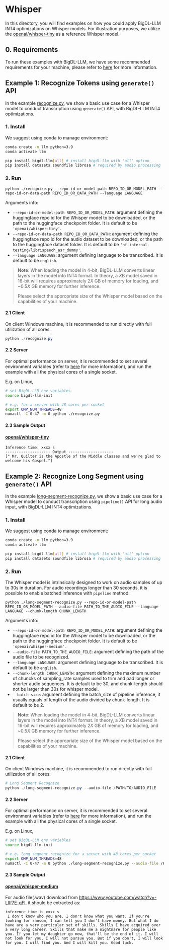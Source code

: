 # Whisper

In this directory, you will find examples on how you could apply BigDL-LLM INT4 optimizations on Whisper models. For illustration purposes, we utilize the [openai/whisper-tiny](https://huggingface.co/openai/whisper-tiny) as a reference Whisper model.

## 0. Requirements
To run these examples with BigDL-LLM, we have some recommended requirements for your machine, please refer to [here](../README.md#recommended-requirements) for more information.

## Example 1: Recognize Tokens using `generate()` API
In the example [recognize.py](./recognize.py), we show a basic use case for a Whisper model to conduct transcription using `generate()` API, with BigDL-LLM INT4 optimizations.
### 1. Install
We suggest using conda to manage environment:
```bash
conda create -n llm python=3.9
conda activate llm

pip install bigdl-llm[all] # install bigdl-llm with 'all' option
pip install datasets soundfile librosa # required by audio processing
```

### 2. Run
```
python ./recognize.py --repo-id-or-model-path REPO_ID_OR_MODEL_PATH --repo-id-or-data-path REPO_ID_OR_DATA_PATH --language LANGUAGE
```

Arguments info:
- `--repo-id-or-model-path REPO_ID_OR_MODEL_PATH`: argument defining the huggingface repo id for the Whisper model to be downloaded, or the path to the huggingface checkpoint folder. It is default to be `'openai/whisper-tiny'`.
- `--repo-id-or-data-path REPO_ID_OR_DATA_PATH`: argument defining the huggingface repo id for the audio dataset to be downloaded, or the path to the huggingface dataset folder. It is default to be `'hf-internal-testing/librispeech_asr_dummy'`.
- `--language LANGUAGE`: argument defining language to be transcribed. It is default to be `english`.

> **Note**: When loading the model in 4-bit, BigDL-LLM converts linear layers in the model into INT4 format. In theory, a *X*B model saved in 16-bit will requires approximately 2*X* GB of memory for loading, and ~0.5*X* GB memory for further inference.
>
> Please select the appropriate size of the Whisper model based on the capabilities of your machine.


#### 2.1 Client
On client Windows machine, it is recommended to run directly with full utilization of all cores:
```powershell
python ./recognize.py 
```

#### 2.2 Server
For optimal performance on server, it is recommended to set several environment variables (refer to [here](../README.md#best-known-configuration-on-linux) for more information), and run the example with all the physical cores of a single socket.

E.g. on Linux,
```bash
# set BigDL-LLM env variables
source bigdl-llm-init

# e.g. for a server with 48 cores per socket
export OMP_NUM_THREADS=48
numactl -C 0-47 -m 0 python ./recognize.py
```

#### 2.3 Sample Output
#### [openai/whisper-tiny](https://huggingface.co/openai/whisper-tiny)

```log
Inference time: xxxx s
-------------------- Output --------------------
[" Mr. Quilter is the Apostle of the Middle classes and we're glad to welcome his Gospel."]
```


## Example 2: Recognize Long Segment using `generate()` API
In the example [long-segment-recognize.py](./long-segment-recognize.py), we show a basic use case for a Whisper model to conduct transcription using `pipeline()` API for long audio input, with BigDL-LLM INT4 optimizations.
### 1. Install
We suggest using conda to manage environment:
```bash
conda create -n llm python=3.9
conda activate llm

pip install bigdl-llm[all] # install bigdl-llm with 'all' option
pip install datasets soundfile librosa # required by audio processing
```

### 2. Run
The Whisper model is intrinsically designed to work on audio samples of up to 30s in duration. For audio recordings longer than 30 seconds, it is possible to enable batched inference with `pipeline` method:
```
python ./long-segment-recognize.py --repo-id-or-model-path REPO_ID_OR_MODEL_PATH --audio-file PATH_TO_THE_AUDIO_FILE --language LANGUAGE --chunk-length CHUNK_LENGTH
```

Arguments info:
- `--repo-id-or-model-path REPO_ID_OR_MODEL_PATH`: argument defining the huggingface repo id for the Whisper model to be downloaded, or the path to the huggingface checkpoint folder. It is default to be `'openai/whisper-medium'`.
- `--audio-file PATH_TO_THE_AUDIO_FILE`: argument defining the path of the audio file to be recognized.
- `--language LANGUAGE`: argument defining language to be transcribed. It is default to be `english`.
- `--chunk-length CHUNK_LENGTH`: argument defining the maximum number of chuncks of sampling_rate samples used to trim and pad longer or shorter audio sequences. It is default to be 30, and chunk-length should not be larger than 30s for whisper model.
- `--batch-size`: argument defining the batch_size of pipeline inference, it usually equals of length of the audio divided by chunk-length. It is default to be 2.

> **Note**: When loading the model in 4-bit, BigDL-LLM converts linear layers in the model into INT4 format. In theory, a *X*B model saved in 16-bit will requires approximately 2*X* GB of memory for loading, and ~0.5*X* GB memory for further inference.
>
> Please select the appropriate size of the Whisper model based on the capabilities of your machine.

#### 2.1 Client
On client Windows machine, it is recommended to run directly with full utilization of all cores:
```powershell
# Long Segment Recognize
python ./long-segment-recognize.py --audio-file /PATH/TO/AUDIO_FILE
```

#### 2.2 Server
For optimal performance on server, it is recommended to set several environment variables (refer to [here](../README.md#best-known-configuration-on-linux) for more information), and run the example with all the physical cores of a single socket.

E.g. on Linux,
```bash
# set BigDL-LLM env variables
source bigdl-llm-init

# e.g. long segment recognize for a server with 48 cores per socket
export OMP_NUM_THREADS=48
numactl -C 0-47 -m 0 python ./long-segment-recognize.py --audio-file /PATH/TO/AUDIO_FILE
```

#### 2.3 Sample Output
#### [openai/whisper-medium](https://huggingface.co/openai/whisper-medium)

For audio file(.wav) download from https://www.youtube.com/watch?v=-LIIf7E-qFI, it should be extracted as:
```log
inference time is xxxx s
 I don't know who you are. I don't know what you want. If you're looking for ransom, I can tell you I don't have money. But what I do have are a very particular set of skills. Skills I have acquired over a very long career. Skills that make me a nightmare for people like you. If you let my daughter go now, that'll be the end of it. I will not look for you. I will not pursue you. But if you don't, I will look for you. I will find you. And I will kill you. Good luck.
```
